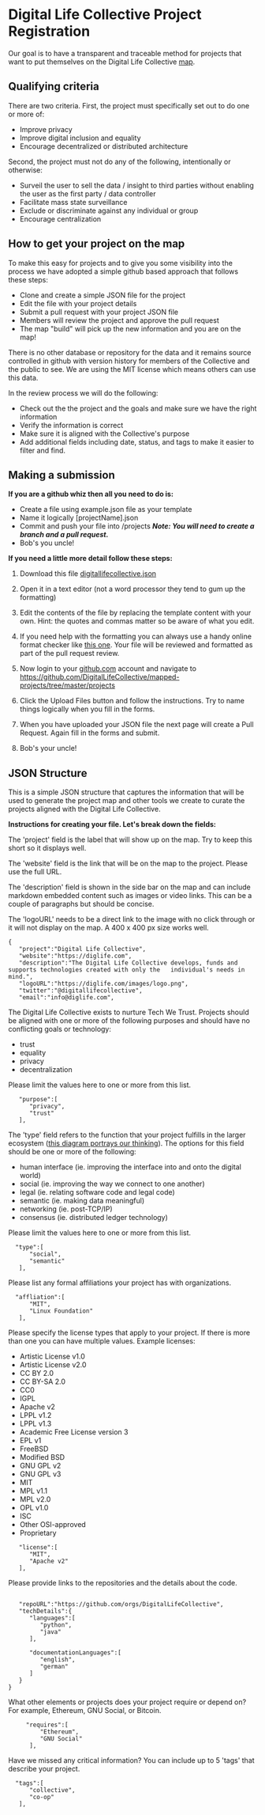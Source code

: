 # Digital Life Collective Project Registration

Our goal is to have a transparent and traceable method for projects that want to put themselves on the Digital Life Collective [map](https://kumu.io/DigitalLife/digital-life-collective).

## Qualifying criteria
There are two criteria. First, the project must specifically set out to do one or more of:

* Improve privacy
* Improve digital inclusion and equality
* Encourage decentralized or distributed architecture

Second, the project must not do any of the following, intentionally or otherwise:

* Surveil the user to sell the data / insight to third parties without enabling the user as the first party / data controller
* Facilitate mass state surveillance
* Exclude or discriminate against any individual or group
* Encourage centralization

## How to get your project on the map
To make this easy for projects and to give you some visibility into the process we have adopted a simple github based approach that follows these steps:

 * Clone and create a simple JSON file for the project
 * Edit the file with your project details
 * Submit a pull request with your project JSON file
 * Members will review the project and approve the pull request
 * The map "build" will pick up the new information and you are on the map!


There is no other database or repository for the data and it remains source controlled in github with version history for members of the Collective and the public to see. We are using the MIT license which means others can use this data.

In the review process we will do the following:

 * Check out the the project and the goals and make sure we have the right information
 * Verify the information is correct
 * Make sure it is aligned with the Collective's purpose
 * Add additional fields including date, status, and tags to make it easier to filter and find.

## Making a submission

**If you are a github whiz then all you need to do is:**

* Create a file using example.json file as your template
* Name it logically [projectName].json
* Commit and push your file into /projects
  ***Note: You will need to create a branch and a pull request.***
* Bob's you uncle!

**If  you need a little more detail follow these steps:**

1. Download this file [digitallifecollective.json ](https://github.com/DigitalLifeCollective/mapped-projects/blob/master/example.json)


2. Open it in a text editor (not a word processor they tend to gum up the formatting)


3. Edit the contents of the file by replacing the template content with your own. Hint: the quotes and commas matter so be aware of what you edit.


4. If you need help with the formatting you can always use a handy online format checker like [this one](https://jsonformatter.curiousconcept.com/). Your file will be reviewed and formatted as part of the pull request review.


5. Now login to your [github.com](https://github.com) account and navigate to https://github.com/DigitalLifeCollective/mapped-projects/tree/master/projects


6. Click the Upload Files button and follow the instructions. Try to name things logically when you fill in the forms.


7. When you have uploaded your JSON file the next page will create a Pull Request. Again fill in the forms and submit.


8. Bob's your uncle!



## JSON Structure
This is a simple JSON structure that captures the information that will be used to generate the project map and other tools we create to curate the projects aligned with the Digital Life Collective.

**Instructions for creating your file. Let's break down the fields:**

The 'project' field is the label that will show up on the map. Try to keep this short so it displays well.

The 'website' field is the link that will be on the map to the project. Please use the full URL.

The 'description' field is shown in the side bar on the map and can include markdown embedded content such as images or video links. This can be a couple of paragraphs but should be concise.

The 'logoURL' needs to be a direct link to the image with no click through or it will not display on the map. A 400 x 400 px size works well.


```
{
   "project":"Digital Life Collective",
   "website":"https://diglife.com",
   "description":"The Digital Life Collective develops, funds and supports technologies created with only the   individual's needs in mind.",
   "logoURL":"https://diglife.com/images/logo.png",
   "twitter":"@digitallifecollective",
   "email":"info@diglife.com",

```
The Digital Life Collective exists to nurture Tech We Trust. Projects should be aligned with one or more of the following purposes and should have no conflicting goals or technology:
* trust
* equality
* privacy
* decentralization

Please limit the values here to one or more from this list.

```
   "purpose":[
      "privacy",
      "trust"
   ],
```

The 'type' field refers to the function that your project fulfills in the larger ecosystem (<a href="http://www.philipsheldrake.com/wp-content/uploads/2017/05/resource7-768x494.png">this diagram portrays our thinking</a>). The options for this field should be one or more of the following:
* human interface (ie. improving the interface into and onto the digital world)
* social (ie. improving the way we connect to one another)
* legal (ie. relating software code and legal code)
* semantic (ie. making data meaningful)
* networking (ie. post-TCP/IP)
* consensus (ie. distributed ledger technology)

Please limit the values here to one or more from this list.


```
  "type":[
      "social",
      "semantic"
   ],
```   


Please list any formal affiliations your project has with organizations.


```
  "affliation":[
      "MIT",
      "Linux Foundation"
   ],
```   

Please specify the license types that apply to your project. If there is more than one you can have multiple values. Example licenses:

* Artistic License v1.0
* Artistic License v2.0
* CC BY 2.0
* CC BY-SA 2.0
* CC0
* IGPL
* Apache v2
* LPPL v1.2
* LPPL v1.3
* Academic Free License version 3
* EPL v1
* FreeBSD
* Modified BSD
* GNU GPL v2
* GNU GPL v3
* MIT
* MPL v1.1
* MPL v2.0
* OPL v1.0
* ISC
* Other OSI-approved
* Proprietary

```
   "license":[
      "MIT",
      "Apache v2"
   ],
 ```  

Please provide links to the repositories and the details about the code.
```  

   "repoURL":"https://github.com/orgs/DigitalLifeCollective",
   "techDetails":{
      "languages":[
         "python",
         "java"
      ],

      "documentationLanguages":[
         "english",
         "german"
      ]
   }
}
```

What other elements or projects does your project require or depend on? For example, Ethereum, GNU Social, or Bitcoin.
```
     "requires":[
         "Ethereum",
         "GNU Social"
      ],
```


Have we missed any critical information? You can include up to 5 'tags' that describe your project.

```
  "tags":[
      "collective",
      "co-op"
   ],
